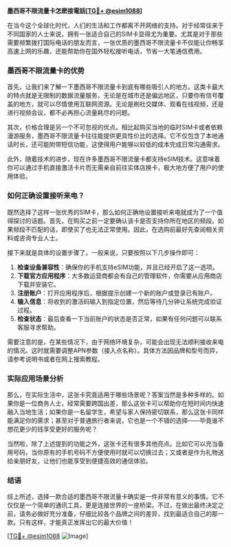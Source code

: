 **墨西哥不限流量卡怎麽接電話[[TG💪+ @esim1088](https://t.me/s/esim1088)]**

在当今这个全球化时代，人们的生活和工作都离不开网络的支持。对于经常往来于不同国家的人士来说，拥有一张适合自己的SIM卡显得尤为重要。尤其是对于那些需要频繁拨打国际电话的朋友而言，一张优质的墨西哥不限流量卡不仅能让你畅享高速上网的乐趣，还能帮助你在国外轻松接听电话，节省一大笔通信费用。

### 墨西哥不限流量卡的优势

首先，让我们来了解一下墨西哥不限流量卡到底有哪些吸引人的地方。这类卡最大的特点就是无限制的数据流量服务，无论是在城市还是偏远地区，只要你有信号覆盖的地方，就可以尽情使用互联网资源。无论是刷社交媒体、观看在线视频，还是进行视频会议，都不必再担心流量耗尽的问题。

其次，价格合理是另一个不可忽视的优点。相比起购买当地的临时SIM卡或者依赖漫游服务，墨西哥不限流量卡往往能提供更具性价比的选择。它不仅包含了本地通话时长，还可能附带短信功能，这使得用户能够以较低的成本完成日常沟通需求。

此外，随着技术的进步，现在许多墨西哥不限流量卡都支持eSIM技术。这意味着你可以通过手机直接激活卡片而无需亲自前往实体店换卡，极大地方便了用户的使用体验。

### 如何正确设置接听来电？

既然选择了这样一张优秀的SIM卡，那么如何正确地设置接听来电就成为了一个值得探讨的话题。首先，在购买之前一定要确认该卡是否支持你所在地区的频段。如果频段不匹配的话，即使买了也无法正常使用。因此，在选购前最好先查阅相关资料或咨询专业人士。

接下来就是具体的设置步骤了。一般来说，只要按照以下几步操作即可：

1. **检查设备兼容性**：确保你的手机支持eSIM功能，并且已经开启了这一选项。
2. **下载官方应用程序**：大多数运营商都会有自己的管理软件，你需要从应用商店下载并安装它。
3. **注册账户**：打开应用程序后，根据提示创建一个新的账户或登录已有账户。
4. **输入信息**：将收到的激活码输入到指定位置，然后等待几分钟让系统完成验证过程。
5. **检查状态**：最后查看一下当前账户的状态是否正常，如果有任何问题可以联系客服寻求帮助。

需要注意的是，在某些情况下，由于网络环境复杂，可能会出现无法顺利接收来电的情况。这时就需要调整APN参数（接入点名称）。具体方法因品牌和型号而异，请参考说明书或者在网上搜索教程。

### 实际应用场景分析

那么，在实际生活中，这张卡究竟适用于哪些场景呢？答案当然是多种多样的。如果你是一位商务人士，经常需要跨国出差，那么这张卡可以帮助你在短时间内快速融入当地生活；如果你是一名留学生，希望与家人保持密切联系，那么这张卡同样能满足你的需求；甚至对于普通旅行者来说，它也是一个不错的选择——毕竟谁不想花更少的钱享受更好的服务呢？

当然啦，除了上述提到的功能之外，这张卡还有很多其他亮点。比如它可以充当备用号码，当你原有的手机号码不方便使用时就可以切换过去；又或者是作为礼物送给亲朋好友，让他们也能享受到便捷高效的通信体验。

### 结语

综上所述，选择一款合适的墨西哥不限流量卡确实是一件非常有意义的事情。它不仅仅是一个简单的通讯工具，更是连接世界的一座桥梁。不过，在做出最终决定之前，请务必做好充分准备，仔细比较各个品牌之间的差异，找到最适合自己的那一款。只有这样，才能真正发挥出它的最大价值！

[[TG💪+ @esim1088](https://t.me/s/esim1088) ![Image](https://i.postimg.cc/4NQfJmqS/Snipaste-2025-05-13-00-14-12.png)]